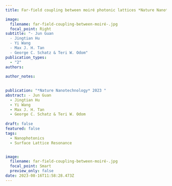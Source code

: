```yaml
---
title: Far-field coupling between moiré photonic lattices *Nature Nanotechnology* 2023

image:
  filename: far-field-coupling-between-moiré-.jpg
  focal_point: Right
subtitle: "- Jun Guan
  - Jingtian Hu
  - Yi Wang
  - Max J. H. Tan
  - George C. Schatz & Teri W. Odom"
publication_types:
  - "2"
authors:
  
author_notes:
  

publication: "*Nature Nanotechnology* 2023 "
abstract: - Jun Guan
  - Jingtian Hu
  - Yi Wang
  - Max J. H. Tan
  - George C. Schatz & Teri W. Odom
 
draft: false
featured: false
tags:
  - Nanophotonics
  - Surface Lattice Resonance


image:
  filename: far-field-coupling-between-moiré-.jpg
  focal_point: Smart
  preview_only: false
date: 2023-08-16T11:58:28.473Z
---
```

